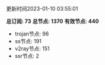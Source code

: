 更新时间2023-01-10 03:55:01

**总订阅: 73**
**总节点: 1370**
**有效节点: 440**
- trojan节点: 96
- ss节点: 191
- v2ray节点: 151
- ssr节点: 2
